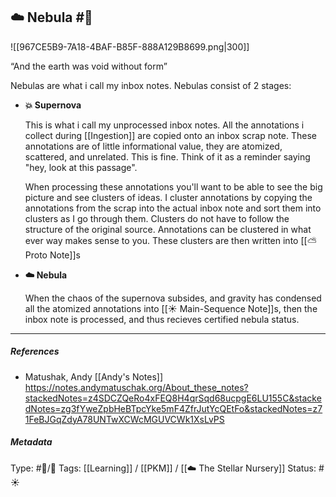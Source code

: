 ## ☁️ Nebula #🧠 

![[967CE5B9-7A18-4BAF-B85F-888A129B8699.png|300]]

“And the earth was void without form”

Nebulas are what i call my inbox notes. Nebulas consist of 2 stages:

- **💥 Supernova**
	
     This is what i call my unprocessed inbox notes. All the annotations i collect during [[Ingestion]] are copied onto an inbox scrap note. These annotations are of little informational value, they are atomized, scattered, and unrelated. This is fine. Think of it as a reminder saying "hey, look at this passage".
	
     When processing these annotations you'll want to be able to see the big picture and see clusters of ideas. I cluster annotations by copying the annotations from the scrap into the actual inbox note and sort them into clusters as I go through them. Clusters do not have to follow the structure of the original source. Annotations can be clustered in what ever way makes sense to you. These clusters are then written into [[⛅️ Proto Note]]s

- **☁️ Nebula**
	
	 When the chaos of the supernova subsides, and gravity has condensed all the atomized annotations into [[☀️ Main-Sequence Note]]s, then the inbox note is processed, and thus recieves certified nebula status. 

___

##### References

- Matushak, Andy [[Andy's Notes]]
https://notes.andymatuschak.org/About_these_notes?stackedNotes=z4SDCZQeRo4xFEQ8H4qrSqd68ucpgE6LU155C&stackedNotes=zg3fYweZpbHeBTpcYke5mF4ZfrJutYcQEtFo&stackedNotes=z71FeBJGqZdyA78UNTwXCWcMGUVCWk1XsLvPS

##### Metadata
Type: #🔵/🔵 
Tags: [[Learning]] / [[PKM]] / [[☁️ The Stellar Nursery]]
Status: #☀️ 